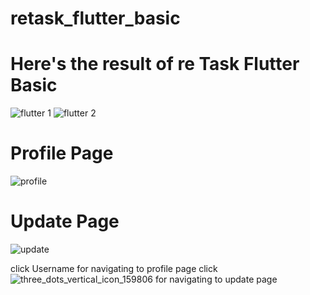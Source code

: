 # retask_flutter_basic
# Here's the result of re Task Flutter Basic
![flutter 1](https://user-images.githubusercontent.com/67412071/134548705-f1e3f35a-fcd0-4dd0-a0b6-a3b8aa8e796e.png)
![flutter 2](https://user-images.githubusercontent.com/67412071/134548718-c2652cf9-a735-4dc3-99f9-8264ef349bab.png)
# Profile Page
![profile](https://user-images.githubusercontent.com/67412071/135313326-6c8076d8-561c-4380-8229-919ea4178c44.png)
# Update Page
![update](https://user-images.githubusercontent.com/67412071/135313375-8ab85ea9-131b-46b9-ac81-42ba8f17fb7a.png)

click Username for navigating to profile page
click ![three_dots_vertical_icon_159806](https://user-images.githubusercontent.com/67412071/135314828-c8a64d33-9055-4b44-ab43-65682486fbe3.png) for navigating to update page

